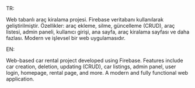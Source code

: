 TR:

Web tabanlı araç kiralama projesi. Firebase veritabanı kullanılarak geliştirilmiştir. Özellikler: araç ekleme, silme, güncelleme (CRUD), araç listesi, admin paneli, kullanıcı girişi, ana sayfa, araç kiralama sayfası ve daha fazlası. Modern ve işlevsel bir web uygulamasıdır.

EN:

Web-based car rental project developed using Firebase. Features include car creation, deletion, updating (CRUD), car listings, admin panel, user login, homepage, rental page, and more. A modern and fully functional web application.
